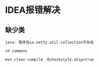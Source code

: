 # IDEA报错解决

## 缺少类

`java: 程序包io.netty.util.collection不存在`

```shell
cd commons

mvn clean compile -Dcheckstyle.skip=true
```
